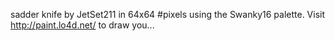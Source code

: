 sadder knife by JetSet211 in 64x64 #pixels using the Swanky16 palette. Visit http://paint.lo4d.net/ to draw you... 